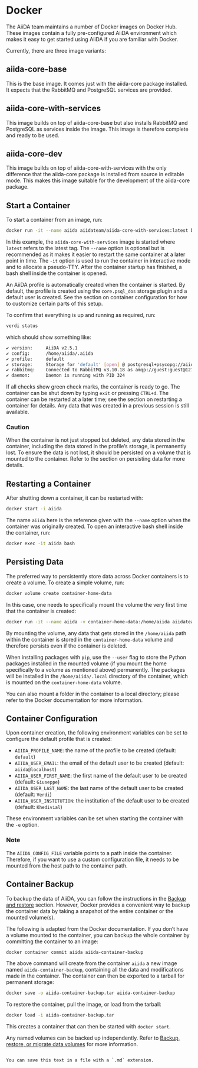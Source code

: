 # Docker

The AiiDA team maintains a number of Docker images on Docker Hub. These images contain a fully pre-configured AiiDA environment which makes it easy to get started using AiiDA if you are familiar with Docker.

Currently, there are three image variants:

## aiida-core-base
This is the base image. It comes just with the aiida-core package installed. It expects that the RabbitMQ and PostgreSQL services are provided.

## aiida-core-with-services
This image builds on top of aiida-core-base but also installs RabbitMQ and PostgreSQL as services inside the image. This image is therefore complete and ready to be used.

## aiida-core-dev
This image builds on top of aiida-core-with-services with the only difference that the aiida-core package is installed from source in editable mode. This makes this image suitable for the development of the aiida-core package.

## Start a Container
To start a container from an image, run:

```bash
docker run -it --name aiida aiidateam/aiida-core-with-services:latest bash
```

In this example, the `aiida-core-with-services` image is started where `latest` refers to the latest tag. The `--name` option is optional but is recommended as it makes it easier to restart the same container at a later point in time. The `-it` option is used to run the container in interactive mode and to allocate a pseudo-TTY. After the container startup has finished, a bash shell inside the container is opened.

An AiiDA profile is automatically created when the container is started. By default, the profile is created using the `core.psql_dos` storage plugin and a default user is created. See the section on container configuration for how to customize certain parts of this setup.

To confirm that everything is up and running as required, run:

```bash
verdi status
```

which should show something like:

```bash
✔ version:     AiiDA v2.5.1
✔ config:      /home/aiida/.aiida
✔ profile:     default
✔ storage:     Storage for 'default' [open] @ postgresql+psycopg://aiida:***@localhost:5432
✔ rabbitmq:    Connected to RabbitMQ v3.10.18 as amqp://guest:guest@127.0.0.1:5672
✔ daemon:      Daemon is running with PID 324
```

If all checks show green check marks, the container is ready to go. The container can be shut down by typing `exit` or pressing `CTRL+d`. The container can be restarted at a later time; see the section on restarting a container for details. Any data that was created in a previous session is still available.

### Caution
When the container is not just stopped but deleted, any data stored in the container, including the data stored in the profile’s storage, is permanently lost. To ensure the data is not lost, it should be persisted on a volume that is mounted to the container. Refer to the section on persisting data for more details.

## Restarting a Container
After shutting down a container, it can be restarted with:

```bash
docker start -i aiida
```

The name `aiida` here is the reference given with the `--name` option when the container was originally created. To open an interactive bash shell inside the container, run:

```bash
docker exec -it aiida bash
```

## Persisting Data
The preferred way to persistently store data across Docker containers is to create a volume. To create a simple volume, run:

```bash
docker volume create container-home-data
```

In this case, one needs to specifically mount the volume the very first time that the container is created:

```bash
docker run -it --name aiida -v container-home-data:/home/aiida aiidateam/aiida-core-with-services:latest bash
```

By mounting the volume, any data that gets stored in the `/home/aiida` path within the container is stored in the `container-home-data` volume and therefore persists even if the container is deleted.

When installing packages with `pip`, use the `--user` flag to store the Python packages installed in the mounted volume (if you mount the home specifically to a volume as mentioned above) permanently. The packages will be installed in the `/home/aiida/.local` directory of the container, which is mounted on the `container-home-data` volume.

You can also mount a folder in the container to a local directory; please refer to the Docker documentation for more information.

## Container Configuration
Upon container creation, the following environment variables can be set to configure the default profile that is created:

- `AIIDA_PROFILE_NAME`: the name of the profile to be created (default: `default`)
- `AIIDA_USER_EMAIL`: the email of the default user to be created (default: `aiida@localhost`)
- `AIIDA_USER_FIRST_NAME`: the first name of the default user to be created (default: `Giuseppe`)
- `AIIDA_USER_LAST_NAME`: the last name of the default user to be created (default: `Verdi`)
- `AIIDA_USER_INSTITUTION`: the institution of the default user to be created (default: `Khedivial`)

These environment variables can be set when starting the container with the `-e` option.

### Note
The `AIIDA_CONFIG_FILE` variable points to a path inside the container. Therefore, if you want to use a custom configuration file, it needs to be mounted from the host path to the container path.

## Container Backup
To backup the data of AiiDA, you can follow the instructions in the [Backup and restore](https://aiida.readthedocs.io/projects/aiida-core/en/latest/backup_restore.html) section. However, Docker provides a convenient way to backup the container data by taking a snapshot of the entire container or the mounted volume(s).

The following is adapted from the Docker documentation. If you don’t have a volume mounted to the container, you can backup the whole container by committing the container to an image:

```bash
docker container commit aiida aiida-container-backup
```

The above command will create from the container `aiida` a new image named `aiida-container-backup`, containing all the data and modifications made in the container. The container can then be exported to a tarball for permanent storage:

```bash
docker save -o aiida-container-backup.tar aiida-container-backup
```

To restore the container, pull the image, or load from the tarball:

```bash
docker load -i aiida-container-backup.tar
```

This creates a container that can then be started with `docker start`.

Any named volumes can be backed up independently. Refer to [Backup, restore, or migrate data volumes](https://docs.docker.com/storage/volumes/#backup-restore-or-migrate-data-volumes) for more information.
```

You can save this text in a file with a `.md` extension.
